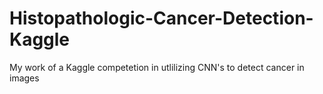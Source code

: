 # Histopathologic-Cancer-Detection-Kaggle
My work of a Kaggle competetion in utlilizing CNN's to detect cancer in images
